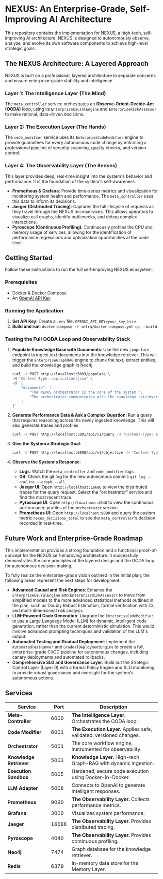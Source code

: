 # NEXUS: An Enterprise-Grade, Self-Improving AI Architecture

This repository contains the implementation for NEXUS, a high-tech, self-improving AI architecture. NEXUS is designed to autonomously observe, analyze, and evolve its own software components to achieve high-level strategic goals.

## The NEXUS Architecture: A Layered Approach

NEXUS is built on a professional, layered architecture to separate concerns and ensure enterprise-grade stability and intelligence.

### Layer 1: The Intelligence Layer (The Mind)
The `meta_controller` service orchestrates an **Observe-Orient-Decide-Act (OODA)** loop, using its `EnterpriseCausalEngine` and `EnterpriseRiskAssessor` to make rational, data-driven decisions.

### Layer 2: The Execution Layer (The Hands)
The `code_modifier` service uses its `EnterpriseCodeModifier` engine to provide guarantees for every autonomous code change by enforcing a professional pipeline of security scanning, quality checks, and version control.

### Layer 4: The Observability Layer (The Senses)
This layer provides deep, real-time insight into the system's behavior and performance. It is the foundation of the system's self-awareness.
-   **Prometheus & Grafana**: Provide time-series metrics and visualization for monitoring system health and performance. The `meta_controller` uses this data to inform its decisions.
-   **Jaeger (Distributed Tracing)**: Captures the full lifecycle of requests as they travel through the NEXUS microservices. This allows operators to visualize call graphs, identify bottlenecks, and debug complex interactions.
-   **Pyroscope (Continuous Profiling)**: Continuously profiles the CPU and memory usage of services, allowing for the identification of performance regressions and optimization opportunities at the code level.

## Getting Started

Follow these instructions to run the full self-improving NEXUS ecosystem.

### Prerequisites
- [Docker](https://docs.docker.com/get-docker/) & [Docker Compose](https://docs.docker.com/compose/install/)
- An [OpenAI API Key](https://platform.openai.com/api-keys)

### Running the Application
1.  **Set API Key**: Create a `.env` file: `OPENAI_API_KEY=your_key_here`
2.  **Build and run**: `docker-compose -f infra/docker-compose.yml up --build`

### Testing the Full OODA Loop and Observability Stack

1.  **Populate Knowledge Base with Documents**:
    Use the new `/populate` endpoint to ingest text documents into the knowledge retriever. This will trigger the `EnterpriseGraphRAG` engine to chunk the text, extract entities, and build the knowledge graph in Neo4j.
    ```sh
    curl -X POST http://localhost:5003/populate \
    -H "Content-Type: application/json" \
    -d '{
        "documents": [
            "The NEXUS orchestrator is the core of the system.",
            "The orchestrator communicates with the knowledge retriever to get context."
        ]
    }'
    ```

2.  **Generate Performance Data & Ask a Complex Question**:
    Run a query that requires reasoning across the newly ingested knowledge. This will also generate traces and profiles.
    ```sh
    curl -X POST http://localhost:5001/api/v1/query -H "Content-Type: application/json" -d '{"user_id": "test", "session_id": "1", "query": "How is the orchestrator related to the knowledge retriever?"}'
    ```

3.  **Give the System a Strategic Goal**:
    ```sh
    curl -X POST http://localhost:6000/api/v1/objective -H "Content-Type: application/json" -d '{"goal": "reduce_latency", "target_metric": "latency", "intervention": "enable_caching", "affected_metrics": ["latency", "error_rate"]}'
    ```

3.  **Observe the System's Response**:
    -   **Logs**: Watch the `meta_controller` and `code_modifier` logs.
    -   **Git**: Check the git log for the new autonomous commit: `git log --oneline --graph --all`.
    -   **Jaeger UI**: Open `http://localhost:16686` to view the distributed traces for the query request. Select the "orchestrator" service and find the most recent trace.
    -   **Pyroscope UI**: Open `http://localhost:4040` to view the continuous performance profiles of the `orchestrator` service.
    -   **Prometheus UI**: Open `http://localhost:9090` and query the custom metric `nexus_decisions_total` to see the `meta_controller`'s decision recorded in real-time.

## Future Work and Enterprise-Grade Roadmap

This implementation provides a strong foundation and a functional proof-of-concept for the NEXUS self-improving architecture. It successfully demonstrates the core principles of the layered design and the OODA loop for autonomous decision-making.

To fully realize the enterprise-grade vision outlined in the initial plan, the following areas represent the next steps for development:

-   **Advanced Causal and Risk Engines**: Enhance the `EnterpriseCausalEngine` and `EnterpriseRiskAssessor` to move from simplified models to the more advanced statistical methods outlined in the plan, such as Doubly Robust Estimation, formal verification with Z3, and multi-dimensional risk analysis.
-   **LLM-Powered Code Generation**: Upgrade the `EnterpriseCodeModifier` to use a Large Language Model (LLM) for dynamic, intelligent code generation, rather than the current deterministic simulation. This would involve advanced prompting techniques and validation of the LLM's output.
-   **Automated Testing and Gradual Deployment**: Implement the `AutomatedTestRunner` and `GradualDeploymentEngine` to create a full, enterprise-grade CI/CD pipeline for autonomous changes, including canary deployments and automated rollbacks.
-   **Comprehensive SLO and Governance Layer**: Build out the Strategic Control Layer (Layer 0) with a formal Policy Engine and SLO monitoring to provide robust governance and oversight for the system's autonomous actions.

## Services

| Service                 | Port   | Description                                                         |
| ----------------------- | ------ | ------------------------------------------------------------------- |
| **Meta-Controller**     | 6000   | **The Intelligence Layer.** Orchestrates the OODA loop.             |
| **Code Modifier**       | 6001   | **The Execution Layer.** Applies safe, validated, versioned changes.|
| **Orchestrator**        | 5001   | The core workflow engine, instrumented for observability.           |
| **Knowledge Retriever** | 5003   | **Knowledge Layer.** High-tech Graph-RAG with dynamic ingestion.    |
| **Execution Sandbox**   | 5005   | Hardened, secure code execution using Docker-in-Docker.             |
| **LLM Adapter**         | 5006   | Connects to OpenAI to generate intelligent responses.               |
| **Prometheus**          | 9090   | **The Observability Layer.** Collects performance metrics.          |
| **Grafana**             | 3000   | Visualizes system performance.                                      |
| **Jaeger**              | 16686  | **The Observability Layer.** Provides distributed tracing.          |
| **Pyroscope**           | 4040   | **The Observability Layer.** Provides continuous profiling.         |
| **Neo4j**               | 7474   | Graph database for the knowledge retriever.                         |
| **Redis**               | 6379   | In-memory data store for the Memory Layer.                          |